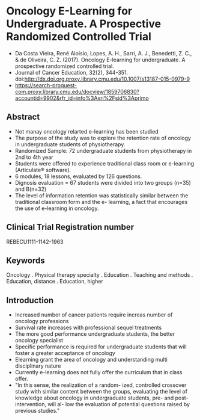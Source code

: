# Oncology E-Learning for Undergraduate. A Prospective Randomized Controlled Trial

- Da Costa Vieira, René Aloisio, Lopes, A. H., Sarri, A. J., Benedetti, Z. C., & de Oliveira, C. Z. (2017). Oncology E-learning for undergraduate. A prospective randomized controlled trial. 
- Journal of Cancer Education, 32(2), 344-351. doi:http://dx.doi.org.proxy.library.cmu.edu/10.1007/s13187-015-0979-9
- https://search-proquest-com.proxy.library.cmu.edu/docview/1859706830?accountid=9902&rfr_id=info%3Axri%2Fsid%3Aprimo

## Abstract 
- Not manay oncology relarted e-learning has been studied 
- The purpose of the study was to explore the retention rate of oncology in undergraduate students of physiotherapy.  
- Randomized Sample: 72 undergraduate students from physiotherapy in 2nd to 4th year 
- Students were offered to experience traditional class room or e-learning (Articulate® software). 
- 6 modules, 18 lessons, evaluated by 126 questions. 
- Dignosis evaluation = 67 students were divided into two groups (n=35) and B(n=32) 
- The level of information retention was statistically similar between the traditional classroom form and the e- learning, a fact that encourages the use of e-learning in oncology.


## Clinical Trial Registration number
REBECU1111-1142-1963

## Keywords 
Oncology . Physical therapy specialty . Education . Teaching and methods . Education, distance . Education, higher

## Introduction 
- Increased number of cancer patients require increas number of oncology professions 
- Survival rate increases with professional sequel treatments
- The more good performance undergraduate students, the better oncology specialist
- Specific performance is required for undergraduate students that will foster a greater acceptance of oncology 
- Elearning grant the area of oncology and understanding multi disciplinary nature
- Currently e-learning does not fully offer the curriculum that in class offer.  
- "In this sense, the realization of a random- ized, controlled crossover study with similar content between the groups, evaluating the level of knowledge about oncology in undergraduate students, pre- and post-intervention, will al- low the evaluation of potential questions raised by previous studies."
